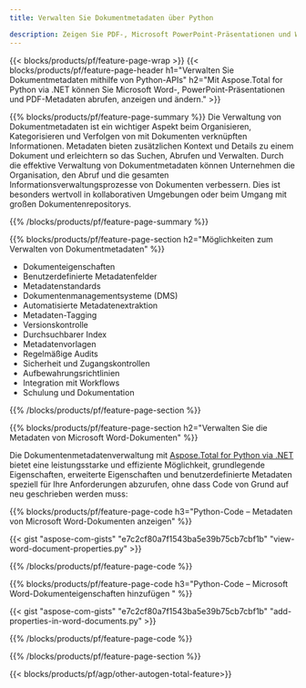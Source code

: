 ```yaml
---
title: Verwalten Sie Dokumentmetadaten über Python 

description: Zeigen Sie PDF-, Microsoft PowerPoint-Präsentationen und Word-Dokumentmetadaten über Ihre Python-Anwendung an und aktualisieren Sie sie.
---
```


{{< blocks/products/pf/feature-page-wrap >}}
{{< blocks/products/pf/feature-page-header h1="Verwalten Sie Dokumentmetadaten mithilfe von Python-APIs" h2="Mit Aspose.Total for Python via .NET können Sie Microsoft Word-, PowerPoint-Präsentationen und PDF-Metadaten abrufen, anzeigen und ändern." >}}

{{% blocks/products/pf/feature-page-summary %}}
Die Verwaltung von Dokumentmetadaten ist ein wichtiger Aspekt beim Organisieren, Kategorisieren und Verfolgen von mit Dokumenten verknüpften Informationen. Metadaten bieten zusätzlichen Kontext und Details zu einem Dokument und erleichtern so das Suchen, Abrufen und Verwalten. Durch die effektive Verwaltung von Dokumentmetadaten können Unternehmen die Organisation, den Abruf und die gesamten Informationsverwaltungsprozesse von Dokumenten verbessern. Dies ist besonders wertvoll in kollaborativen Umgebungen oder beim Umgang mit großen Dokumentenrepositorys.

{{% /blocks/products/pf/feature-page-summary  %}}

{{% blocks/products/pf/feature-page-section  h2="Möglichkeiten zum Verwalten von Dokumentmetadaten" %}}

- Dokumenteigenschaften 
- Benutzerdefinierte Metadatenfelder 
- Metadatenstandards 
- Dokumentenmanagementsysteme (DMS) 
- Automatisierte Metadatenextraktion 
- Metadaten-Tagging 
- Versionskontrolle 
- Durchsuchbarer Index 
- Metadatenvorlagen 
- Regelmäßige Audits 
- Sicherheit und Zugangskontrollen 
- Aufbewahrungsrichtlinien 
- Integration mit Workflows 
- Schulung und Dokumentation

{{% /blocks/products/pf/feature-page-section %}}

{{% blocks/products/pf/feature-page-section  h2="Verwalten Sie die Metadaten von Microsoft Word-Dokumenten" %}}

Die Dokumentenmetadatenverwaltung mit [Aspose.Total for Python via .NET](https://products.aspose.com/total/python-net/) bietet eine leistungsstarke und effiziente Möglichkeit, grundlegende Eigenschaften, erweiterte Eigenschaften und benutzerdefinierte Metadaten speziell für Ihre Anforderungen abzurufen, ohne dass Code von Grund auf neu geschrieben werden muss:

{{% blocks/products/pf/feature-page-code h3="Python-Code – Metadaten von Microsoft Word-Dokumenten anzeigen" %}}

{{< gist "aspose-com-gists" "e7c2cf80a7f1543ba5e39b75cb7cbf1b" "view-word-document-properties.py" >}}

{{% /blocks/products/pf/feature-page-code  %}}

{{% blocks/products/pf/feature-page-code h3="Python-Code – Microsoft Word-Dokumenteigenschaften hinzufügen " %}}

{{< gist "aspose-com-gists" "e7c2cf80a7f1543ba5e39b75cb7cbf1b" "add-properties-in-word-documents.py" >}}

{{% /blocks/products/pf/feature-page-code  %}}

{{% /blocks/products/pf/feature-page-section %}}

{{< blocks/products/pf/agp/other-autogen-total-feature>}}